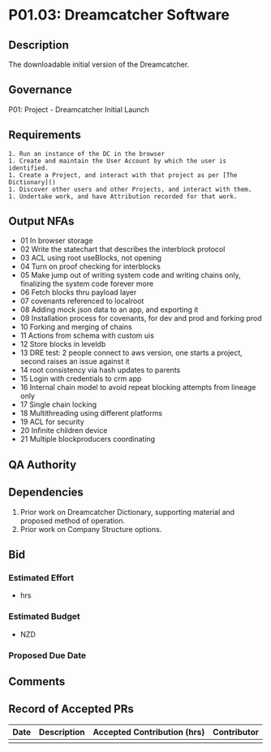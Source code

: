 # P01.03: Dreamcatcher Software

## Description

The downloadable initial version of the Dreamcatcher.

## Governance

P01: Project - Dreamcatcher Initial Launch 

## Requirements

    1. Run an instance of the DC in the browser
    1. Create and maintain the User Account by which the user is identified.
    1. Create a Project, and interact with that project as per [The Dictionary]()
    1. Discover other users and other Projects, and interact with them.
    1. Undertake work, and have Attribution recorded for that work.

## Output NFAs

- 01 In browser storage
- 02 Write the statechart that describes the interblock protocol
- 03 ACL using root useBlocks, not opening
- 04 Turn on proof checking for interblocks
- 05 Make jump out of writing system code and writing chains only, finalizing the system code forever more
- 06 Fetch blocks thru payload layer
- 07 covenants referenced to localroot
- 08 Adding mock json data to an app, and exporting it
- 09 Installation process for covenants, for dev and prod and forking prod
- 10 Forking and merging of chains
- 11 Actions from schema with custom uis
- 12 Store blocks in leveldb
- 13 DRE test: 2 people connect to aws version, one starts a project, second raises an issue against it
- 14 root consistency via hash updates to parents
- 15 Login with credentials to crm app
- 16 Internal chain model to avoid repeat blocking attempts from lineage only
- 17 Single chain locking
- 18 Multithreading using different platforms
- 19 ACL for security
- 20 Infinite children device
- 21 Multiple blockproducers coordinating

## QA Authority

## Dependencies

1. Prior work on Dreamcatcher Dictionary, supporting material and proposed method of operation.
1. Prior work on Company Structure options.

## Bid 

### Estimated Effort

- hrs

### Estimated Budget

- NZD

### Proposed Due Date

## Comments 

## Record of Accepted PRs

| Date      | Description | Accepted Contribution (hrs) | Contributor |
| ----------- | ----------- | ----------- | ----------- |
|   |   |   | 
